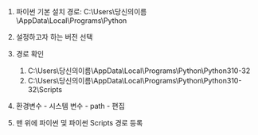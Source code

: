 1. 파이썬 기본 설치 경로: C:\Users\당신의이름\AppData\Local\Programs\Python

2. 설정하고자 하는 버전 선택
3. 경로 확인
   1. C:\Users\당신의이름\AppData\Local\Programs\Python\Python310-32
   2. C:\Users\당신의이름\AppData\Local\Programs\Python\Python310-32\Scripts

4. 환경변수 - 시스템 변수 - path - 편집

5. 맨 위에 파이썬 및 파이썬 Scripts 경로 등록